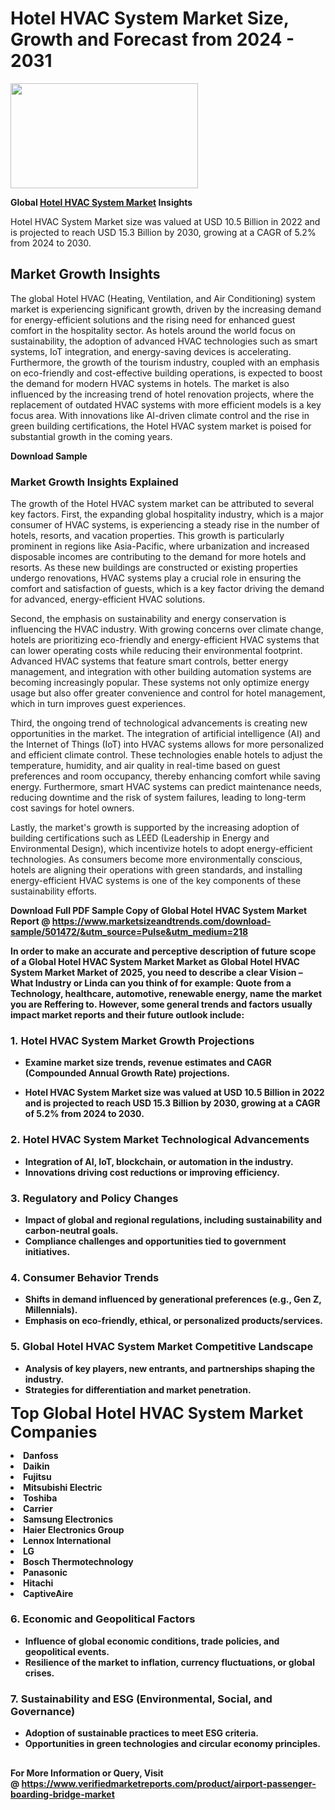 <H1>Hotel HVAC System Market Size, Growth and Forecast from 2024 - 2031</H1><img class="aligncenter size-medium wp-image-584254" src="https://thirdeyenews.in/wp-content/uploads/2024/09/Global-Market-Research-300x168.jpeg" alt="" width="300" height="168" /><p><strong>Global&nbsp;<a href="https://www.marketsizeandtrends.com/download-sample/501472/&amp;utm_source=Pulse&amp;utm_medium=218">Hotel HVAC System Market</a> Insights</strong></p><p>Hotel HVAC System Market size was valued at USD 10.5 Billion in 2022 and is projected to reach USD 15.3 Billion by 2030, growing at a CAGR of 5.2% from 2024 to 2030.</p><p><h2>Market Growth Insights</h2> <p>The global Hotel HVAC (Heating, Ventilation, and Air Conditioning) system market is experiencing significant growth, driven by the increasing demand for energy-efficient solutions and the rising need for enhanced guest comfort in the hospitality sector. As hotels around the world focus on sustainability, the adoption of advanced HVAC technologies such as smart systems, IoT integration, and energy-saving devices is accelerating. Furthermore, the growth of the tourism industry, coupled with an emphasis on eco-friendly and cost-effective building operations, is expected to boost the demand for modern HVAC systems in hotels. The market is also influenced by the increasing trend of hotel renovation projects, where the replacement of outdated HVAC systems with more efficient models is a key focus area. With innovations like AI-driven climate control and the rise in green building certifications, the Hotel HVAC system market is poised for substantial growth in the coming years.</p> <p><strong>Download Sample</strong></p> <h3>Market Growth Insights Explained</h3> <p>The growth of the Hotel HVAC system market can be attributed to several key factors. First, the expanding global hospitality industry, which is a major consumer of HVAC systems, is experiencing a steady rise in the number of hotels, resorts, and vacation properties. This growth is particularly prominent in regions like Asia-Pacific, where urbanization and increased disposable incomes are contributing to the demand for more hotels and resorts. As these new buildings are constructed or existing properties undergo renovations, HVAC systems play a crucial role in ensuring the comfort and satisfaction of guests, which is a key factor driving the demand for advanced, energy-efficient HVAC solutions.</p> <p>Second, the emphasis on sustainability and energy conservation is influencing the HVAC industry. With growing concerns over climate change, hotels are prioritizing eco-friendly and energy-efficient HVAC systems that can lower operating costs while reducing their environmental footprint. Advanced HVAC systems that feature smart controls, better energy management, and integration with other building automation systems are becoming increasingly popular. These systems not only optimize energy usage but also offer greater convenience and control for hotel management, which in turn improves guest experiences.</p> <p>Third, the ongoing trend of technological advancements is creating new opportunities in the market. The integration of artificial intelligence (AI) and the Internet of Things (IoT) into HVAC systems allows for more personalized and efficient climate control. These technologies enable hotels to adjust the temperature, humidity, and air quality in real-time based on guest preferences and room occupancy, thereby enhancing comfort while saving energy. Furthermore, smart HVAC systems can predict maintenance needs, reducing downtime and the risk of system failures, leading to long-term cost savings for hotel owners.</p> <p>Lastly, the market's growth is supported by the increasing adoption of building certifications such as LEED (Leadership in Energy and Environmental Design), which incentivize hotels to adopt energy-efficient technologies. As consumers become more environmentally conscious, hotels are aligning their operations with green standards, and installing energy-efficient HVAC systems is one of the key components of these sustainability efforts.</p> <p><strong></p><p><span class=""><strong>Download Full PDF Sample Copy of Global Hotel HVAC System Market Report</strong> @ <a href="https://www.marketsizeandtrends.com/download-sample/501472/&amp;utm_source=Pulse&amp;utm_medium=218" target="_blank">https://www.marketsizeandtrends.com/download-sample/501472/&amp;utm_source=Pulse&amp;utm_medium=218</a></span></p><p>In order to make an accurate and perceptive description of future scope of a Global&nbsp;Hotel HVAC System Market Market as Global&nbsp;Hotel HVAC System Market Market of 2025, you need to describe a clear Vision &ndash; What Industry or Linda can you think of for example: Quote from a Technology, healthcare, automotive, renewable energy, name the market you are Reffering to. However, some general trends and factors usually impact market reports and their future outlook include:</p><h3>1.&nbsp;<strong>Hotel HVAC System Market Growth Projections</strong></h3><ul><li>Examine market size trends, revenue estimates and CAGR (Compounded Annual Growth Rate) projections.</li><li><p>Hotel HVAC System Market size was valued at USD 10.5 Billion in 2022 and is projected to reach USD 15.3 Billion by 2030, growing at a CAGR of 5.2% from 2024 to 2030.</p></li></ul><h3>2.&nbsp;<strong>Hotel HVAC System Market Technological Advancements</strong></h3><ul><li>Integration of AI, IoT, blockchain, or automation in the industry.</li><li>Innovations driving cost reductions or improving efficiency.</li></ul><h3>3.&nbsp;<strong>Regulatory and Policy Changes</strong></h3><ul><li>Impact of global and regional regulations, including sustainability and carbon-neutral goals.</li><li>Compliance challenges and opportunities tied to government initiatives.</li></ul><h3>4.&nbsp;<strong>Consumer Behavior Trends</strong></h3><ul><li>Shifts in demand influenced by generational preferences (e.g., Gen Z, Millennials).</li><li>Emphasis on eco-friendly, ethical, or personalized products/services.</li></ul><h3>5.&nbsp;<strong>Global Hotel HVAC System Market Competitive Landscape</strong></h3><ul><li>Analysis of key players, new entrants, and partnerships shaping the industry.</li><li>Strategies for differentiation and market penetration.</li></ul><p data-pm-slice="1 1 []"><span style="color: inherit; font-family: inherit; font-size: 25px;">Top Global Hotel HVAC System Market Companies</span></p><div class="" data-test-id=""><p><li>Danfoss</li><li> Daikin</li><li> Fujitsu</li><li> Mitsubishi Electric</li><li> Toshiba</li><li> Carrier</li><li> Samsung Electronics</li><li> Haier Electronics Group</li><li> Lennox International</li><li> LG</li><li> Bosch Thermotechnology</li><li> Panasonic</li><li> Hitachi</li><li> CaptiveAire</li></p></div><h3>6.&nbsp;<strong>Economic and Geopolitical Factors</strong></h3><ul><li>Influence of global economic conditions, trade policies, and geopolitical events.</li><li>Resilience of the market to inflation, currency fluctuations, or global crises.</li></ul><h3>7.&nbsp;<strong>Sustainability and ESG (Environmental, Social, and Governance)</strong></h3><ul><li>Adoption of sustainable practices to meet ESG criteria.</li><li>Opportunities in green technologies and circular economy principles.</li></ul><h2><strong style="font-size: 14px;">For More Information or Query, Visit @&nbsp;</strong><a style="background-color: #ffffff; font-size: 14px;" href="https://www.marketsizeandtrends.com/report/hotel-hvac-system-market/" target="_blank">https://www.verifiedmarketreports.com/product/airport-passenger-boarding-bridge-market</a></h2>
